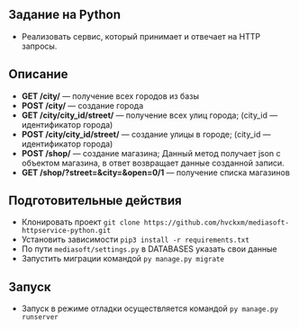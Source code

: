 ## Задание на Python

* Реализовать сервис, который принимает и отвечает на HTTP запросы.

## Описание
* **GET /city/** — получение всех городов из базы
* **POST /city/** — создание города
* **GET /city/city_id/street/** —  получение всех улиц города; (city_id —
идентификатор города)
*  **POST /city/city_id/street/** —  создание улицы в городе; (city_id —
идентификатор города)
* **POST /shop/** —  создание магазина; Данный метод получает json c
объектом магазина, в ответ возвращает данные созданной записи.
* **GET /shop/?street=&city=&open=0/1** — получение списка магазинов
## Подготовительные действия
* Клонировать проект `git clone https://github.com/hvckxm/mediasoft-httpservice-python.git`
* Установить зависимости `pip3 install -r requirements.txt`
* По пути `mediasoft/settings.py` в DATABASES указать свои данные
* Запустить миграции командой `py manage.py migrate`
## Запуск
* Запуск в режиме отладки осуществляется командой `py manage.py runserver`
